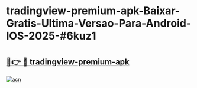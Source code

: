 # tradingview-premium-apk-Baixar-Gratis-Ultima-Versao-Para-Android-IOS-2025-#6kuz1

# <h2><a href="https://ainizakaria.my?title=tradingview-premium-apk&ref=25M">🔗👉 🔴 tradingview-premium-apk</a></h2>

[![acn](https://github.com/user-attachments/assets/0f9c940e-d8b0-45ae-aac7-cd30a18b3e1c)](https://ainizakaria.my?title=tradingview-premium-apk&ref=25M)

